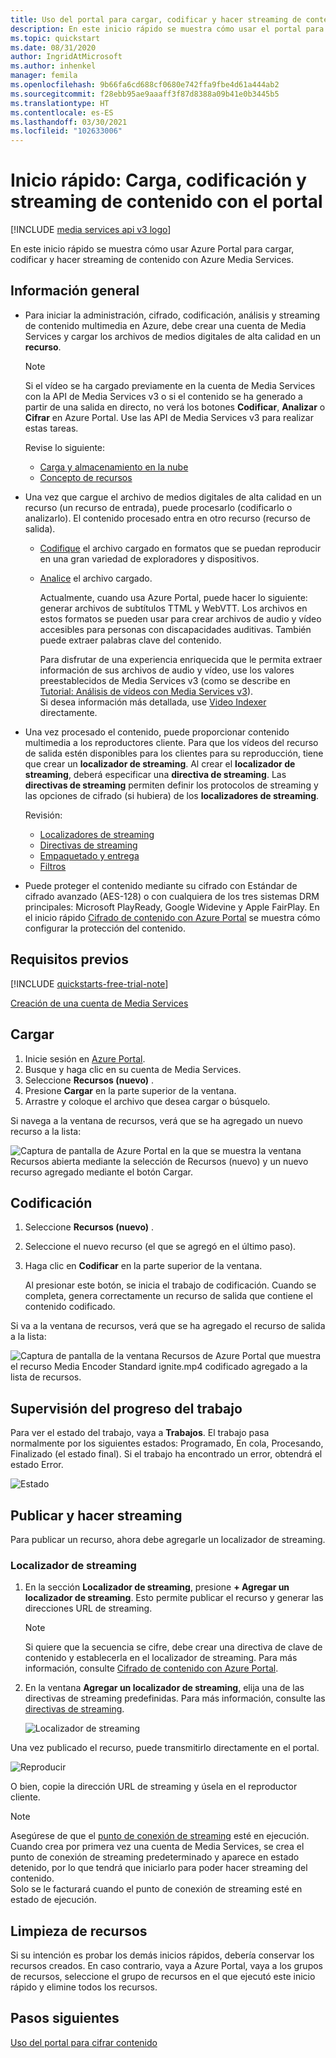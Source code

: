 ```yaml
---
title: Uso del portal para cargar, codificar y hacer streaming de contenido
description: En este inicio rápido se muestra cómo usar el portal para cargar, codificar y hacer streaming de contenido con Azure Media Services.
ms.topic: quickstart
ms.date: 08/31/2020
author: IngridAtMicrosoft
ms.author: inhenkel
manager: femila
ms.openlocfilehash: 9b66fa6cd688cf0680e742ffa9fbe4d61a444ab2
ms.sourcegitcommit: f28ebb95ae9aaaff3f87d8388a09b41e0b3445b5
ms.translationtype: HT
ms.contentlocale: es-ES
ms.lasthandoff: 03/30/2021
ms.locfileid: "102633006"
---
```

# <a name="quickstart-upload-encode-and-stream-content-with-portal"></a>Inicio rápido: Carga, codificación y streaming de contenido con el portal

[!INCLUDE [media services api v3 logo](./includes/v3-hr.md)]

En este inicio rápido se muestra cómo usar Azure Portal para cargar, codificar y hacer streaming de contenido con Azure Media Services.
  
## <a name="overview"></a>Información general

* Para iniciar la administración, cifrado, codificación, análisis y streaming de contenido multimedia en Azure, debe crear una cuenta de Media Services y cargar los archivos de medios digitales de alta calidad en un **recurso**. 
    
    > [!NOTE]
    > Si el vídeo se ha cargado previamente en la cuenta de Media Services con la API de Media Services v3 o si el contenido se ha generado a partir de una salida en directo, no verá los botones **Codificar**, **Analizar** o **Cifrar** en Azure Portal. Use las API de Media Services v3 para realizar estas tareas.

    Revise lo siguiente: 

  * [Carga y almacenamiento en la nube](storage-account-concept.md)
  * [Concepto de recursos](assets-concept.md)
* Una vez que cargue el archivo de medios digitales de alta calidad en un recurso (un recurso de entrada), puede procesarlo (codificarlo o analizarlo). El contenido procesado entra en otro recurso (recurso de salida). 
    * [Codifique](encoding-concept.md) el archivo cargado en formatos que se puedan reproducir en una gran variedad de exploradores y dispositivos.
    * [Analice](analyzing-video-audio-files-concept.md) el archivo cargado. 

        Actualmente, cuando usa Azure Portal, puede hacer lo siguiente: generar archivos de subtítulos TTML y WebVTT. Los archivos en estos formatos se pueden usar para crear archivos de audio y vídeo accesibles para personas con discapacidades auditivas. También puede extraer palabras clave del contenido.

        Para disfrutar de una experiencia enriquecida que le permita extraer información de sus archivos de audio y vídeo, use los valores preestablecidos de Media Services v3 (como se describe en [Tutorial: Análisis de vídeos con Media Services v3](analyze-videos-tutorial-with-api.md)). <br/>Si desea información más detallada, use [Video Indexer](../video-indexer/index.yml) directamente.    
* Una vez procesado el contenido, puede proporcionar contenido multimedia a los reproductores cliente. Para que los vídeos del recurso de salida estén disponibles para los clientes para su reproducción, tiene que crear un **localizador de streaming**. Al crear el **localizador de streaming**, deberá especificar una **directiva de streaming**. Las **directivas de streaming** permiten definir los protocolos de streaming y las opciones de cifrado (si hubiera) de los **localizadores de streaming**.
    
    Revisión:

    * [Localizadores de streaming](streaming-locators-concept.md)
    * [Directivas de streaming](streaming-policy-concept.md)
    * [Empaquetado y entrega](dynamic-packaging-overview.md)
    * [Filtros](filters-concept.md)
* Puede proteger el contenido mediante su cifrado con Estándar de cifrado avanzado (AES-128) o con cualquiera de los tres sistemas DRM principales: Microsoft PlayReady, Google Widevine y Apple FairPlay. En el inicio rápido [Cifrado de contenido con Azure Portal](encrypt-content-quickstart.md) se muestra cómo configurar la protección del contenido.
        
## <a name="prerequisites"></a>Requisitos previos

[!INCLUDE [quickstarts-free-trial-note](../../../includes/quickstarts-free-trial-note.md)]

[Creación de una cuenta de Media Services](create-account-howto.md)

## <a name="upload"></a>Cargar

1. Inicie sesión en [Azure Portal](https://portal.azure.com/).
1. Busque y haga clic en su cuenta de Media Services.
1. Seleccione **Recursos (nuevo)** .
1. Presione **Cargar** en la parte superior de la ventana. 
1. Arrastre y coloque el archivo que desea cargar o búsquelo.

Si navega a la ventana de recursos, verá que se ha agregado un nuevo recurso a la lista:

![Captura de pantalla de Azure Portal en la que se muestra la ventana Recursos abierta mediante la selección de Recursos (nuevo) y un nuevo recurso agregado mediante el botón Cargar.](./media/manage-assets-quickstart/upload.png)

## <a name="encode"></a>Codificación

1. Seleccione **Recursos (nuevo)** .
1. Seleccione el nuevo recurso (el que se agregó en el último paso).
1. Haga clic en **Codificar** en la parte superior de la ventana.

    Al presionar este botón, se inicia el trabajo de codificación. Cuando se completa, genera correctamente un recurso de salida que contiene el contenido codificado.

Si va a la ventana de recursos, verá que se ha agregado el recurso de salida a la lista:

![Captura de pantalla de la ventana Recursos de Azure Portal que muestra el recurso Media Encoder Standard ignite.mp4 codificado agregado a la lista de recursos.](./media/manage-assets-quickstart/encode.png)

## <a name="monitor-the-job-progress"></a>Supervisión del progreso del trabajo

Para ver el estado del trabajo, vaya a **Trabajos**. El trabajo pasa normalmente por los siguientes estados: Programado, En cola, Procesando, Finalizado (el estado final). Si el trabajo ha encontrado un error, obtendrá el estado Error.

![Estado](./media/manage-assets-quickstart/job-status.png)

## <a name="publish-and-stream"></a>Publicar y hacer streaming

Para publicar un recurso, ahora debe agregarle un localizador de streaming.

### <a name="streaming-locator"></a>Localizador de streaming 

1. En la sección **Localizador de streaming**, presione **+ Agregar un localizador de streaming**.
    Esto permite publicar el recurso y generar las direcciones URL de streaming.

    > [!NOTE]
    > Si quiere que la secuencia se cifre, debe crear una directiva de clave de contenido y establecerla en el localizador de streaming. Para más información, consulte [Cifrado de contenido con Azure Portal](encrypt-content-quickstart.md).
1. En la ventana **Agregar un localizador de streaming**, elija una de las directivas de streaming predefinidas. Para más información, consulte las [directivas de streaming](streaming-policy-concept.md).

    ![Localizador de streaming](./media/manage-assets-quickstart/streaming-locator.png)

Una vez publicado el recurso, puede transmitirlo directamente en el portal. 

![Reproducir](./media/manage-assets-quickstart/publish.png)

O bien, copie la dirección URL de streaming y úsela en el reproductor cliente.

> [!NOTE]
> Asegúrese de que el [punto de conexión de streaming](streaming-endpoint-concept.md) esté en ejecución. Cuando crea por primera vez una cuenta de Media Services, se crea el punto de conexión de streaming predeterminado y aparece en estado detenido, por lo que tendrá que iniciarlo para poder hacer streaming del contenido.<br/>Solo se le facturará cuando el punto de conexión de streaming esté en estado de ejecución.

## <a name="cleanup-resources"></a>Limpieza de recursos

Si su intención es probar los demás inicios rápidos, debería conservar los recursos creados. En caso contrario, vaya a Azure Portal, vaya a los grupos de recursos, seleccione el grupo de recursos en el que ejecutó este inicio rápido y elimine todos los recursos.

## <a name="next-steps"></a>Pasos siguientes

[Uso del portal para cifrar contenido](encrypt-content-quickstart.md)
